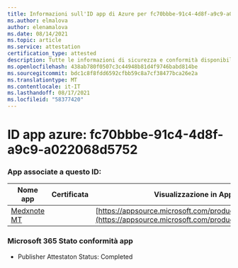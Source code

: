 ```yaml
---
title: Informazioni sull'ID app di Azure per fc70bbbe-91c4-4d8f-a9c9-a022068d5752
ms.author: elmalova
author: elenamalova
ms.date: 08/14/2021
ms.topic: article
ms.service: attestation
certification_type: attested
description: Tutte le informazioni di sicurezza e conformità disponibili per fc70bbbe-91c4-4d8f-a9c9-a022068d5752.
ms.openlocfilehash: 438ab780f0507c3c44948b81d4f9746babd814be
ms.sourcegitcommit: bdc1c8f8fdd6592cfbb59c8a7cf38477bca26e2a
ms.translationtype: MT
ms.contentlocale: it-IT
ms.lasthandoff: 08/17/2021
ms.locfileid: "58377420"
---
```

# <a name="azure-app-id-fc70bbbe-91c4-4d8f-a9c9-a022068d5752"></a>ID app azure: fc70bbbe-91c4-4d8f-a9c9-a022068d5752


### <a name="apps-associated-with-this-id"></a>App associate a questo ID:
| **Nome app** | **Certificata** | **Visualizzazione in AppSource** |
|--------------|---------------|-----------------------|
| [Medxnote MT](https://docs.microsoft.com/microsoft-365-app-certification/forward/WA200001823) |  | [https://appsource.microsoft.com/product/office/WA200001823](https://appsource.microsoft.com/product/office/WA200001823) |

### <a name="microsoft-365-app-compliance-status"></a>Microsoft 365 Stato conformità app
- Publisher Attestaton Status: Completed
